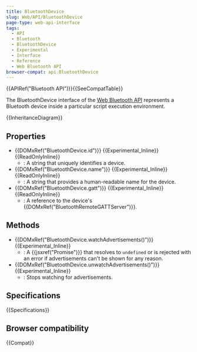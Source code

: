 ```yaml
---
title: BluetoothDevice
slug: Web/API/BluetoothDevice
page-type: web-api-interface
tags:
  - API
  - Bluetooth
  - BluetoothDevice
  - Experimental
  - Interface
  - Reference
  - Web Bluetooth API
browser-compat: api.BluetoothDevice
---
```


{{APIRef("Bluetooth API")}}{{SeeCompatTable}}

The BluetoothDevice interface of the [Web Bluetooth API](/en-US/docs/Web/API/Web_Bluetooth_API) represents a Bluetooth device inside a particular script execution
environment.

{{InheritanceDiagram}}

## Properties

- {{DOMxRef("BluetoothDevice.id")}} {{Experimental_Inline}} {{ReadOnlyInline}}
  - : A string that uniquely identifies a device.
- {{DOMxRef("BluetoothDevice.name")}} {{Experimental_Inline}} {{ReadOnlyInline}}
  - : A string that provides a human-readable name for the device.
- {{DOMxRef("BluetoothDevice.gatt")}} {{Experimental_Inline}} {{ReadOnlyInline}}
  - : A reference to the device's {{DOMxRef("BluetoothRemoteGATTServer")}}.

## Methods

- {{DOMxRef("BluetoothDevice.watchAdvertisements()")}} {{Experimental_Inline}}
  - : A {{jsxref("Promise")}} that resolves to `undefined` or is rejected with
    an error if advertisements can't be shown for any reason.
- {{DOMxRef("BluetoothDevice.unwatchAdvertisements()")}} {{Experimental_Inline}}
  - : Stops watching for advertisements.

## Specifications

{{Specifications}}

## Browser compatibility

{{Compat}}
